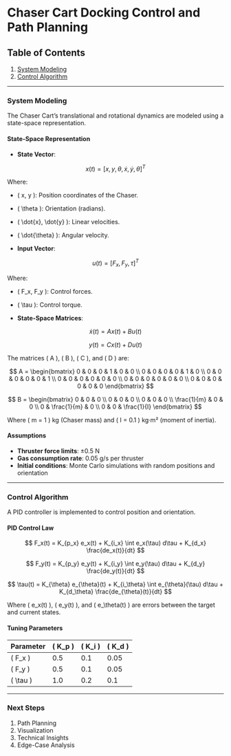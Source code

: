 # Chaser Cart Docking Control and Path Planning

## Table of Contents
1. [System Modeling](#system-modeling)
2. [Control Algorithm](#control-algorithm)

---

### System Modeling
The Chaser Cart’s translational and rotational dynamics are modeled using a state-space representation.

#### State-Space Representation
- **State Vector**:

$$
x(t) = [x, y, \theta, \dot{x}, \dot{y}, \dot{\theta}]^T
$$

Where:
- \( x, y \): Position coordinates of the Chaser.
- \( \theta \): Orientation (radians).
- \( \dot{x}, \dot{y} \): Linear velocities.
- \( \dot{\theta} \): Angular velocity.

- **Input Vector**:

$$
u(t) = [F_x, F_y, \tau]^T
$$

Where:
- \( F_x, F_y \): Control forces.
- \( \tau \): Control torque.

- **State-Space Matrices**:

$$
\dot{x}(t) = A x(t) + B u(t)
$$

$$
y(t) = C x(t) + D u(t)
$$

The matrices \( A \), \( B \), \( C \), and \( D \) are:

$$
A = \begin{bmatrix}
0 & 0 & 0 & 1 & 0 & 0 \\
0 & 0 & 0 & 0 & 1 & 0 \\
0 & 0 & 0 & 0 & 0 & 1 \\
0 & 0 & 0 & 0 & 0 & 0 \\
0 & 0 & 0 & 0 & 0 & 0 \\
0 & 0 & 0 & 0 & 0 & 0
\end{bmatrix}
$$

$$
B = \begin{bmatrix}
0 & 0 & 0 \\
0 & 0 & 0 \\
0 & 0 & 0 \\
\frac{1}{m} & 0 & 0 \\
0 & \frac{1}{m} & 0 \\
0 & 0 & \frac{1}{I}
\end{bmatrix}
$$

Where \( m = 1 \) kg (Chaser mass) and \( I = 0.1 \) kg·m² (moment of inertia).

#### Assumptions
- **Thruster force limits**: ±0.5 N
- **Gas consumption rate**: 0.05 g/s per thruster
- **Initial conditions**: Monte Carlo simulations with random positions and orientation

---

### Control Algorithm
A PID controller is implemented to control position and orientation.

#### PID Control Law

$$
F_x(t) = K_{p_x} e_x(t) + K_{i_x} \int e_x(\tau) d\tau + K_{d_x} \frac{de_x(t)}{dt}
$$

$$
F_y(t) = K_{p_y} e_y(t) + K_{i_y} \int e_y(\tau) d\tau + K_{d_y} \frac{de_y(t)}{dt}
$$

$$
\tau(t) = K_{\theta} e_{\theta}(t) + K_{i_\theta} \int e_{\theta}(\tau) d\tau + K_{d_\theta} \frac{de_{\theta}(t)}{dt}
$$

Where \( e_x(t) \), \( e_y(t) \), and \( e_\theta(t) \) are errors between the target and current states.

#### Tuning Parameters
| Parameter | \( K_p \) | \( K_i \) | \( K_d \) |
|-----------|-----------|-----------|-----------|
| \( F_x \) | 0.5       | 0.1       | 0.05      |
| \( F_y \) | 0.5       | 0.1       | 0.05      |
| \( \tau \) | 1.0      | 0.2       | 0.1       |

---

### Next Steps
1. Path Planning
2. Visualization
3. Technical Insights
4. Edge-Case Analysis
